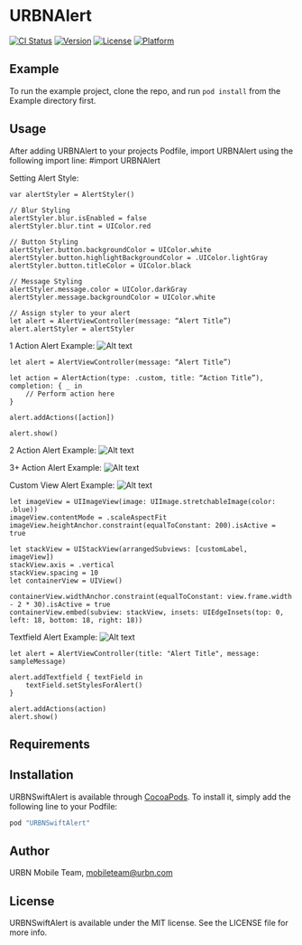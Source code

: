 # URBNAlert

[![CI Status](http://img.shields.io/travis/urbn/URBNAlert.svg?style=flat)](https://travis-ci.org/urbn/URBNAlert)
[![Version](https://img.shields.io/cocoapods/v/URBNAlert.svg?style=flat)](http://cocoadocs.org/docsets/URBNAlert)
[![License](https://img.shields.io/cocoapods/l/URBNAlert.svg?style=flat)](http://cocoadocs.org/docsets/URBNAlert)
[![Platform](https://img.shields.io/cocoapods/p/URBNAlert.svg?style=flat)](http://cocoadocs.org/docsets/URBNAlert)

## Example
To run the example project, clone the repo, and run `pod install` from the Example directory first.

## Usage
After adding URBNAlert to your projects Podfile, import URBNAlert using the following import line:
#import URBNAlert

Setting Alert Style:
```
var alertStyler = AlertStyler()

// Blur Styling
alertStyler.blur.isEnabled = false
alertStyler.blur.tint = UIColor.red

// Button Styling
alertStyler.button.backgroundColor = UIColor.white
alertStyler.button.highlightBackgroundColor = .UIColor.lightGray
alertStyler.button.titleColor = UIColor.black

// Message Styling
alertStyler.message.color = UIColor.darkGray
alertStyler.message.backgroundColor = UIColor.white

// Assign styler to your alert
let alert = AlertViewController(message: “Alert Title”)
alert.alertStyler = alertStyler
```

1 Action Alert Example:
![Alt text](https://imgur.com/q0AVpDn.png)
```
let alert = AlertViewController(message: “Alert Title”)

let action = AlertAction(type: .custom, title: “Action Title”), completion: { _ in
    // Perform action here
}

alert.addActions([action])

alert.show()
```

2 Action Alert Example:
![Alt text](https://imgur.com/65JHhII.png)

3+ Action Alert Example:
![Alt text](https://imgur.com/dRXt6J5.png)

Custom View Alert Example:
![Alt text](https://imgur.com/HnZbmK9.png)
```
let imageView = UIImageView(image: UIImage.stretchableImage(color: .blue))
imageView.contentMode = .scaleAspectFit
imageView.heightAnchor.constraint(equalToConstant: 200).isActive = true

let stackView = UIStackView(arrangedSubviews: [customLabel, imageView])
stackView.axis = .vertical
stackView.spacing = 10
let containerView = UIView()

containerView.widthAnchor.constraint(equalToConstant: view.frame.width - 2 * 30).isActive = true
containerView.embed(subview: stackView, insets: UIEdgeInsets(top: 0, left: 18, bottom: 18, right: 18))
```

Textfield Alert Example:
![Alt text](https://imgur.com/MDwHzw3)
```
let alert = AlertViewController(title: "Alert Title", message: sampleMessage)

alert.addTextfield { textField in
    textField.setStylesForAlert()
}

alert.addActions(action)
alert.show()
```

## Requirements


## Installation

URBNSwiftAlert is available through [CocoaPods](http://cocoapods.org). To install
it, simply add the following line to your Podfile:

```ruby
pod "URBNSwiftAlert"
```

## Author

URBN Mobile Team, mobileteam@urbn.com

## License

URBNSwiftAlert is available under the MIT license. See the LICENSE file for more info.
